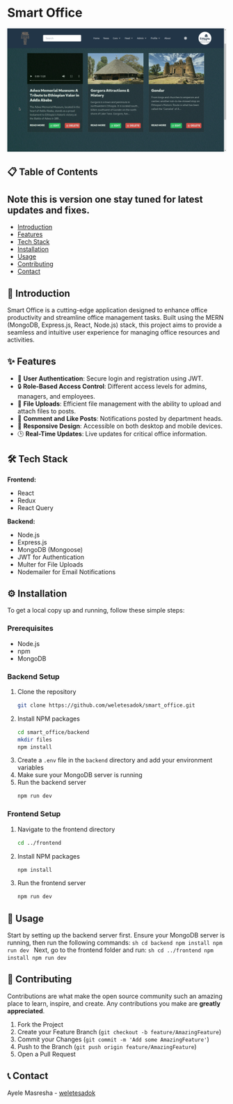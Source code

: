 # Smart Office

![Office](./frontend/src/assets/view.png)

## 📋 Table of Contents

## Note this is version one stay tuned for latest updates and fixes.

- [Introduction](#introduction)
- [Features](#features)
- [Tech Stack](#tech-stack)
- [Installation](#installation)
- [Usage](#usage)
- [Contributing](#contributing)
- [Contact](#contact)

## 📝 Introduction

Smart Office is a cutting-edge application designed to enhance office productivity and streamline office management tasks. Built using the MERN (MongoDB, Express.js, React, Node.js) stack, this project aims to provide a seamless and intuitive user experience for managing office resources and activities.

## ✨ Features

- 🔐 **User Authentication**: Secure login and registration using JWT.
- 🔒 **Role-Based Access Control**: Different access levels for admins, managers, and employees.
- 📁 **File Uploads**: Efficient file management with the ability to upload and attach files to posts.
- 📧 **Comment and Like Posts**: Notifications posted by department heads.
- 📱 **Responsive Design**: Accessible on both desktop and mobile devices.
- 🕒 **Real-Time Updates**: Live updates for critical office information.

## 🛠 Tech Stack

**Frontend:**

- React
- Redux
- React Query

**Backend:**

- Node.js
- Express.js
- MongoDB (Mongoose)
- JWT for Authentication
- Multer for File Uploads
- Nodemailer for Email Notifications

## ⚙️ Installation

To get a local copy up and running, follow these simple steps:

### Prerequisites

- Node.js
- npm
- MongoDB

### Backend Setup

1. Clone the repository
   ```sh
   git clone https://github.com/weletesadok/smart_office.git
   ```
2. Install NPM packages
   ```sh
   cd smart_office/backend
   mkdir files
   npm install
   ```
3. Create a `.env` file in the `backend` directory and add your environment variables
4. Make sure your MongoDB server is running
5. Run the backend server
   ```sh
   npm run dev
   ```

### Frontend Setup

1. Navigate to the frontend directory
   ```sh
   cd ../frontend
   ```
2. Install NPM packages
   ```sh
   npm install
   ```
3. Run the frontend server
   ```sh
   npm run dev
   ```

## 📖 Usage

Start by setting up the backend server first. Ensure your MongoDB server is running, then run the following commands:
`sh
    cd backend
    npm install
    npm run dev
    `
Next, go to the frontend folder and run:
`sh
    cd ../frontend
    npm install
    npm run dev
    `

## 🤝 Contributing

Contributions are what make the open source community such an amazing place to learn, inspire, and create. Any contributions you make are **greatly appreciated**.

1. Fork the Project
2. Create your Feature Branch (`git checkout -b feature/AmazingFeature`)
3. Commit your Changes (`git commit -m 'Add some AmazingFeature'`)
4. Push to the Branch (`git push origin feature/AmazingFeature`)
5. Open a Pull Request

## 📞 Contact

Ayele Masresha - [weletesadok](https://ayelemasresha.netlify.app)
